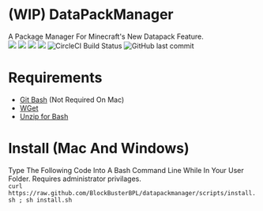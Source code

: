 # (WIP) DataPackManager
A Package Manager For Minecraft's New Datapack Feature.  
![](https://img.shields.io/badge/Packages-3-success.svg) ![](https://img.shields.io/github/downloads/blockbusterbpl/datapackmanager/total.svg?label=Downloads&logo=github) ![](https://img.shields.io/github/issues-raw/blockbusterbpl/datapackmanager/bug.svg?color=red&label=Code%20Bugs) ![](https://img.shields.io/github/release/blockbusterbpl/datapackmanager.svg?label=Latest%20Version) ![CircleCI Build Status](https://img.shields.io/circleci/project/github/BlockBusterBPL/datapackmanager/master.svg?label=Build&logo=circleci) ![GitHub last commit](https://img.shields.io/github/last-commit/BlockBusterBPL/datapackmanager.svg?label=Last%20Commit)
# Requirements
 * [Git Bash]() (Not Required On Mac)
 * [WGet]()
 * [Unzip for Bash]() 
 
# Install (Mac And Windows)
 Type The Following Code Into A Bash Command Line While In Your User Folder. Requires administrator privilages.  
 ```curl https://raw.github.com/BlockBusterBPL/datapackmanager/scripts/install.sh ; sh install.sh```
